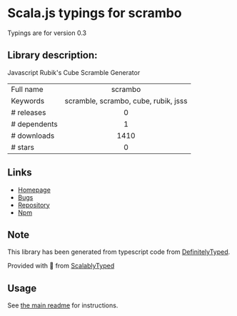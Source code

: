 
# Scala.js typings for scrambo

Typings are for version 0.3

## Library description:
Javascript Rubik's Cube Scramble Generator

|                    |                 |
| ------------------ | :-------------: |
| Full name          | scrambo |
| Keywords           | scramble, scrambo, cube, rubik, jsss |
| # releases         | 0 |
| # dependents       | 1 |
| # downloads        | 1410 |
| # stars            | 0 |

## Links
- [Homepage](https://github.com/nickcolley/scrambo)
- [Bugs](https://github.com/nickcolley/scrambo/issues)
- [Repository](https://github.com/nickcolley/scrambo)
- [Npm](https://www.npmjs.com/package/scrambo)
    


## Note
This library has been generated from typescript code from [DefinitelyTyped](https://definitelytyped.org).

Provided with :purple_heart: from [ScalablyTyped](https://github.com/oyvindberg/ScalablyTyped)

## Usage
See [the main readme](../../readme.md) for instructions.


